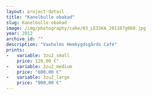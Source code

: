 ```yaml
---
layout: project-detail
title: "Kanelbulle obakad"
slug: Kanelbulle-obakad
image: /img/photography/cake/03_LEISKA_201107g060.jpg
year: 2012
archive_id: ""
description: "Vaxholms Hembygdsgårds Café"
prints: 
-   variable: 3zu2_small
    price: 120,00 €"
-   variable: 3zu2_medium
    price: "600,00 €"
-   variable: 3zu2_large
    price: "900,00 €"
---
```

